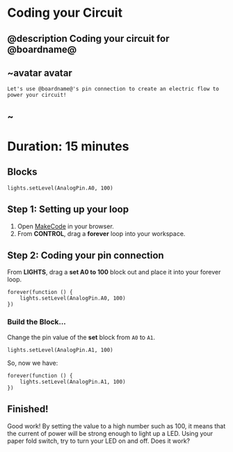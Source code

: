 # Coding your Circuit 
## @description Coding your circuit for @boardname@ 

## ~avatar avatar 
    Let's use @boardname@'s pin connection to create an electric flow to power your circuit! 
## ~ 

# Duration: 15 minutes 

## Blocks 

```cards 
lights.setLevel(AnalogPin.A0, 100) 
```
## Step 1: Setting up your loop 

1. Open [MakeCode](@homeurl@) in your browser. 
2. From **CONTROL**, drag a **forever** loop into your workspace. 

## Step 2: Coding your pin connection 

From **LIGHTS**, drag a **set A0 to 100** block out and place it into your forever loop. 

```block
forever(function () {
    lights.setLevel(AnalogPin.A0, 100)
})
```
### Build the Block... 

Change the pin value of the **set** block from ``A0`` to ``A1``.

```block
lights.setLevel(AnalogPin.A1, 100)
```

So, now we have:

```blocks
forever(function () {
    lights.setLevel(AnalogPin.A1, 100)
})
```

## Finished!

Good work! By setting the value to a high number such as 100, it means that the current of power will be strong enough to light up a LED. Using your paper fold switch, try to turn your LED on and off. Does it work?

